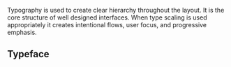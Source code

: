 Typography is used to create clear hierarchy throughout the layout. It is the core structure of well designed interfaces. When type scaling is used appropriately it creates intentional flows, user focus, and progressive emphasis.

## Typeface

